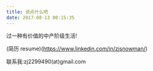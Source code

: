 ```yaml
---
title: 说点什么吧
date: 2017-08-13 00:15:35
---
```

过一种有价值的中产阶级生活!

(简历 resume)(https://www.linkedin.com/in/zjsnowman/)

联系我:zj2299490(at)gmail.com
